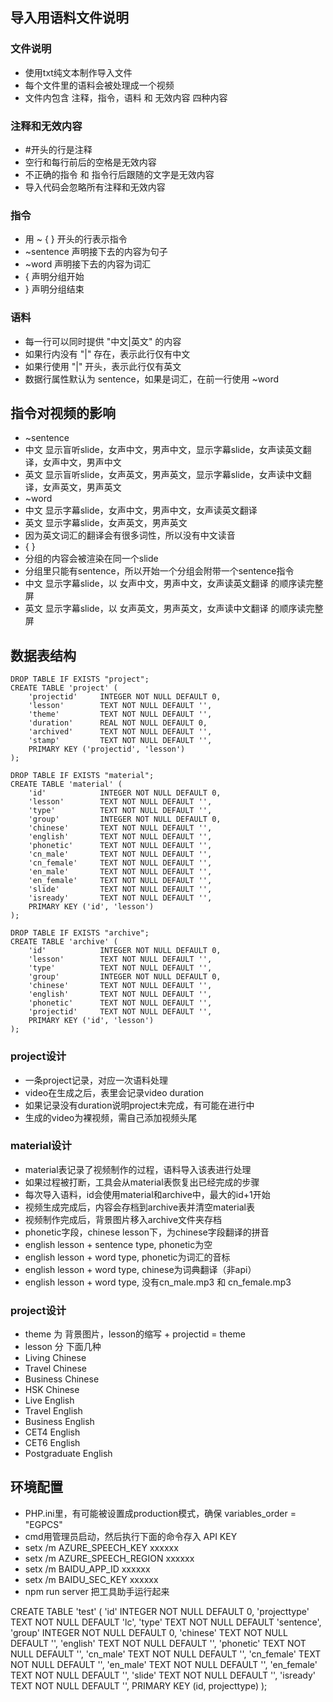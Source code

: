 ## 导入用语料文件说明
### 文件说明
- 使用txt纯文本制作导入文件
- 每个文件里的语料会被处理成一个视频
- 文件内包含 注释，指令，语料 和 无效内容 四种内容

### 注释和无效内容
- #开头的行是注释
- 空行和每行前后的空格是无效内容
- 不正确的指令 和 指令行后跟随的文字是无效内容
- 导入代码会忽略所有注释和无效内容

### 指令
- 用 ~ { } 开头的行表示指令
- ~sentence 声明接下去的内容为句子
- ~word     声明接下去的内容为词汇
- { 声明分组开始
- } 声明分组结束

### 语料
- 每一行可以同时提供 "中文|英文" 的内容
- 如果行内没有 "|" 存在，表示此行仅有中文
- 如果行使用 "|" 开头，表示此行仅有英文
- 数据行属性默认为 sentence，如果是词汇，在前一行使用 ~word

## 指令对视频的影响
- ~sentence
- 中文 显示盲听slide，女声中文，男声中文，显示字幕slide，女声读英文翻译，女声中文，男声中文
- 英文 显示盲听slide，女声英文，男声英文，显示字幕slide，女声读中文翻译，女声英文，男声英文
- ~word
- 中文 显示字幕slide，女声中文，男声中文，女声读英文翻译
- 英文 显示字幕slide，女声英文，男声英文
- 因为英文词汇的翻译会有很多词性，所以没有中文读音
- { } 
- 分组的内容会被渲染在同一个slide
- 分组里只能有sentence，所以开始一个分组会附带一个sentence指令
- 中文 显示字幕slide，以 女声中文，男声中文，女声读英文翻译 的顺序读完整屏
- 英文 显示字幕slide，以 女声英文，男声英文，女声读中文翻译 的顺序读完整屏

## 数据表结构
```
DROP TABLE IF EXISTS "project";
CREATE TABLE 'project' (
    'projectid'     INTEGER NOT NULL DEFAULT 0,
    'lesson'        TEXT NOT NULL DEFAULT '',
    'theme'         TEXT NOT NULL DEFAULT '',
    'duration'      REAL NOT NULL DEFAULT 0,
    'archived'      TEXT NOT NULL DEFAULT '',
    'stamp'         TEXT NOT NULL DEFAULT '',
    PRIMARY KEY ('projectid', 'lesson')
);

DROP TABLE IF EXISTS "material";
CREATE TABLE 'material' (
    'id'            INTEGER NOT NULL DEFAULT 0, 
    'lesson'        TEXT NOT NULL DEFAULT '',
    'type'          TEXT NOT NULL DEFAULT '',
    'group'         INTEGER NOT NULL DEFAULT 0,
    'chinese'       TEXT NOT NULL DEFAULT '',
    'english'       TEXT NOT NULL DEFAULT '', 
    'phonetic'      TEXT NOT NULL DEFAULT '', 
    'cn_male'       TEXT NOT NULL DEFAULT '', 
    'cn_female'     TEXT NOT NULL DEFAULT '', 
    'en_male'       TEXT NOT NULL DEFAULT '', 
    'en_female'     TEXT NOT NULL DEFAULT '', 
    'slide'         TEXT NOT NULL DEFAULT '', 
    'isready'       TEXT NOT NULL DEFAULT '',
    PRIMARY KEY ('id', 'lesson')
);

DROP TABLE IF EXISTS "archive";
CREATE TABLE 'archive' (
    'id'            INTEGER NOT NULL DEFAULT 0, 
    'lesson'        TEXT NOT NULL DEFAULT '',
    'type'          TEXT NOT NULL DEFAULT '',
    'group'         INTEGER NOT NULL DEFAULT 0,
    'chinese'       TEXT NOT NULL DEFAULT '',
    'english'       TEXT NOT NULL DEFAULT '', 
    'phonetic'      TEXT NOT NULL DEFAULT '', 
    'projectid'     TEXT NOT NULL DEFAULT '',
    PRIMARY KEY ('id', 'lesson')
);
```
### project设计
- 一条project记录，对应一次语料处理
- video在生成之后，表里会记录video duration
- 如果记录没有duration说明project未完成，有可能在进行中
- 生成的video为裸视频，需自己添加视频头尾

### material设计
- material表记录了视频制作的过程，语料导入该表进行处理
- 如果过程被打断，工具会从material表恢复出已经完成的步骤
- 每次导入语料，id会使用material和archive中，最大的id+1开始
- 视频生成完成后，内容会存档到archive表并清空material表
- 视频制作完成后，背景图片移入archive文件夹存档
- phonetic字段，chinese lesson下，为chinese字段翻译的拼音
- english lesson + sentence type, phonetic为空
- english lesson + word type, phonetic为词汇的音标
- english lesson + word type, chinese为词典翻译（非api）
- english lesson + word type, 没有cn_male.mp3 和 cn_female.mp3

### project设计
- theme 为 背景图片，lesson的缩写 + projectid = theme
- lesson 分 下面几种
- Living Chinese
- Travel Chinese
- Business Chinese
- HSK Chinese
- Live English
- Travel English
- Business English
- CET4 English
- CET6 English
- Postgraduate English

## 环境配置
- PHP.ini里，有可能被设置成production模式，确保 variables_order = "EGPCS"
- cmd用管理员启动，然后执行下面的命令存入 API KEY
- setx /m AZURE_SPEECH_KEY xxxxxx
- setx /m AZURE_SPEECH_REGION xxxxxx
- setx /m BAIDU_APP_ID xxxxxx
- setx /m BAIDU_SEC_KEY xxxxxx
- npm run server 把工具助手运行起来




CREATE TABLE 'test' (
    'id'        INTEGER NOT NULL DEFAULT 0,
    'projecttype'   TEXT NOT NULL DEFAULT 'lc',
    'type'      TEXT NOT NULL DEFAULT 'sentence',
    'group'     INTEGER NOT NULL DEFAULT 0,
    'chinese'   TEXT NOT NULL DEFAULT '',
    'english'   TEXT NOT NULL DEFAULT '', 
    'phonetic'  TEXT NOT NULL DEFAULT '', 
    'cn_male'   TEXT NOT NULL DEFAULT '', 
    'cn_female' TEXT NOT NULL DEFAULT '', 
    'en_male'   TEXT NOT NULL DEFAULT '', 
    'en_female' TEXT NOT NULL DEFAULT '', 
    'slide'     TEXT NOT NULL DEFAULT '', 
    'isready'   TEXT NOT NULL DEFAULT '',
    PRIMARY KEY (id, projecttype)
);


